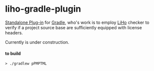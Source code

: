 # liho-gradle-plugin

[Standalone Plug-in](https://docs.gradle.org/current/userguide/custom_plugins.html#sec:custom_plugins_standalone_project) 
for [Gradle](http://gradle.org), who's work is to employ 
[LiHo](https://github.com/arsysop/liho) checker to verify 
if a project source base are sufficiently equipped with license headers.  

Currently is under construction.

#### to build
```
> ./gradlew pPMPTML
```
